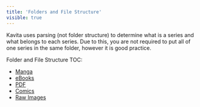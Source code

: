 ```yaml
---
title: 'Folders and File Structure'
visible: true
---
```


Kavita uses parsing (not folder structure) to determine what is a series and what belongs to each series. Due to this, you are not required to put all of one series in the same folder, however it is good practice.

Folder and File Structure TOC:

* [Manga](https://wiki.kavitareader.com/faq/folders-and-file-structure/manga)
* [eBooks](https://wiki.kavitareader.com/faq/folders-and-file-structure/ebooks)
* [PDF](https://wiki.kavitareader.com/faq/folders-and-file-structure/pdf)
* [Comics](https://wiki.kavitareader.com/faq/folders-and-file-structure/comics)
* [Raw Images](https://wiki.kavitareader.com/faq/folders-and-file-structure/raw-images)
